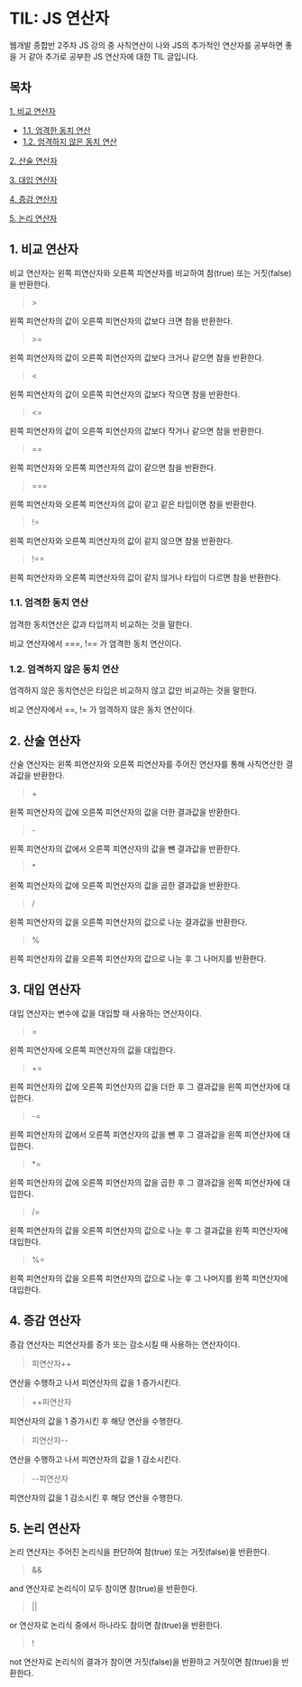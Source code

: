 # TIL: JS 연산자

웹개발 종합반 2주차 JS 강의 중 사칙연산이 나와 JS의 추가적인 연산자를 공부하면 좋을 거 같아 추가로 공부한 JS 연산자에 대한 TIL 글입니다.

## 목차

[1. 비교 연산자](#1-비교-연산자)
- [1.1. 엄격한 동치 연산](#11-엄격한-동치-연산)
- [1.2. 엄격하지 않은 동치 연산](#12-엄격하지-않은-동치-연산)

[2. 산술 연산자](#2-산술-연산자)

[3. 대입 연산자](#3-대입-연산자)

[4. 증감 연산자](#4-증감-연산자)

[5. 논리 연산자](#5-논리-연산자)

## 1. 비교 연산자

비교 연산자는 왼쪽 피연산자와 오른쪽 피연산자를 비교하여 참(true) 또는 거짓(false)을 반환한다.

> $\gt$

왼쪽 피연산자의 값이 오른쪽 피연산자의 값보다 크면 참을 반환한다.

> $\gt$=

왼쪽 피연산자의 값이 오른쪽 피연산자의 값보다 크거나 같으면 참을 반환한다.

> $\lt$

왼쪽 피연산자의 값이 오른쪽 피연산자의 값보다 작으면 참을 반환한다.

> $\lt$=

왼쪽 피연산자의 값이 오른쪽 피연산자의 값보다 작거나 같으면 참을 반환한다.

> ==

왼쪽 피연산자와 오른쪽 피연산자의 값이 같으면 참을 반환한다.

> ===

왼쪽 피연산자와 오른쪽 피연산자의 값이 같고 같은 타입이면 참을 반환한다.

> !=

왼쪽 피연산자와 오른쪽 피연산자의 값이 같지 않으면 참을 반환한다.

> !==

왼쪽 피연산자와 오른쪽 피연산자의 값이 같지 않거나 타입이 다르면 참을 반환한다.

### 1.1. 엄격한 동치 연산

엄격한 동치연산은 값과 타입까지 비교하는 것을 말한다.

비교 연산자에서 ===, !== 가 엄격한 동치 연산이다.

### 1.2. 엄격하지 않은 동치 연산

엄격하지 않은 동치연산은 타입은 비교하지 않고 값만 비교하는 것을 말한다.

비교 연산자에서 ==, != 가 엄격하지 않은 동치 연산이다.

## 2. 산술 연산자

산술 연산자는 왼쪽 피연산자와 오른쪽 피연산자를 주어진 연산자를 통해 사칙연산한 결과값을 반환한다.

> \+

왼쪽 피연산자의 값에 오른쪽 피연산자의 값을 더한 결과값을 반환한다.

> \-

왼쪽 피연산자의 값에서 오른쪽 피연산자의 값을 뺀 결과값을 반환한다.

> \*

왼쪽 피연산자의 값에 오른쪽 피연산자의 값을 곱한 결과값을 반환한다.

> \/

왼쪽 피연산자의 값을 오른쪽 피연산자의 값으로 나눈 결과값을 반환한다.

> \%

왼쪽 피연산자의 값을 오른쪽 피연산자의 값으로 나눈 후 그 나머지를 반환한다.

## 3. 대입 연산자

대입 연산자는 변수에 값을 대입할 때 사용하는 연산자이다.

> =

왼쪽 피연산자에 오른쪽 피연산자의 값을 대입한다.

> +=

왼쪽 피연산자의 값에 오른쪽 피연산자의 값을 더한 후 그 결과값을 왼쪽 피연산자에 대입한다.

> -=

왼쪽 피연산자의 값에서 오른쪽 피연산자의 값을 뺀 후 그 결과값을 왼쪽 피연산자에 대입한다.

> *=

왼쪽 피연산자의 값에 오른쪽 피연산자의 값을 곱한 후 그 결과값을 왼쪽 피연산자에 대입한다.

> /=

왼쪽 피연산자의 값을 오른쪽 피연산자의 값으로 나눈 후 그 결과값을 왼쪽 피연산자에 대입한다.

> %=

왼쪽 피연산자의 값을 오른쪽 피연산자의 값으로 나눈 후 그 나머지를 왼쪽 피연산자에 대입한다.

## 4. 증감 연산자

증감 연산자는 피연산자를 증가 또는 감소시킬 때 사용하는 연산자이다.

> 피연산자++

연산을 수행하고 나서 피연산자의 값을 1 증가시킨다.

> ++피연산자

피연산자의 값을 1 증가시킨 후 해당 연산을 수행한다.

> 피연산자--

연산을 수행하고 나서 피연산자의 값을 1 감소시킨다.

> --피연산자

피연산자의 값을 1 감소시킨 후 해당 연산을 수행한다.

## 5. 논리 연산자

논리 연산자는 주어진 논리식을 판단하여 참(true) 또는 거짓(false)을 반환한다.

> &&

and 연산자로 논리식이 모두 참이면 참(true)을 반환한다.

> ||

or 연산자로 논리식 중에서 하나라도 참이면 참(true)을 반환한다.

> !

not 연산자로 논리식의 결과가 참이면 거짓(false)을 반환하고 거짓이면 참(true)을 반환한다.